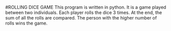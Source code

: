 #ROLLING DICE GAME
This program is written in python.
It is a game played between two individuals.
Each player rolls the dice 3 times. At the end, the sum of all the rolls are compared. The person with the higher number of rolls wins the game. 
